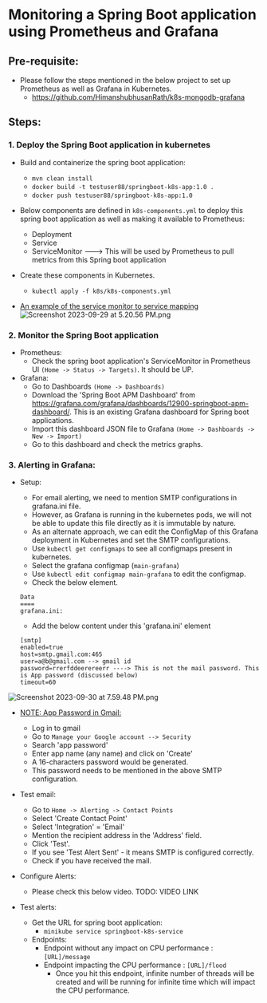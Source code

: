 # Monitoring a Spring Boot application using Prometheus and Grafana 

## Pre-requisite:
* Please follow the steps mentioned in the below project to set up Prometheus as well as Grafana in Kubernetes.
  * https://github.com/HimanshubhusanRath/k8s-mongodb-grafana

## Steps:
### 1. Deploy the Spring Boot application in kubernetes
* Build and containerize the spring boot application:
  * `mvn clean install`
  * `docker build -t testuser88/springboot-k8s-app:1.0 .`
  * `docker push testuser88/springboot-k8s-app:1.0`
* Below components are defined in `k8s-components.yml` to deploy this spring boot application as well as making it available to Prometheus:
  * Deployment
  * Service
  * ServiceMonitor ---> This will be used by Prometheus to pull metrics from this Spring boot application
* Create these components in Kubernetes.
  * `kubectl apply -f k8s/k8s-components.yml`

* <u>An example of the service monitor to service mapping</u>
![Screenshot 2023-09-29 at 5.20.56 PM.png](..%2F..%2F..%2F..%2F..%2F..%2FDesktop%2FScreenshot%202023-09-29%20at%205.20.56%20PM.png)

### 2. Monitor the Spring Boot application
* Prometheus:
  * Check the spring boot application's ServiceMonitor in Prometheus UI `(Home -> Status -> Targets)`. It should be UP.
* Grafana:
  * Go to Dashboards `(Home -> Dashboards)`
  * Download the 'Spring Boot APM Dashboard' from https://grafana.com/grafana/dashboards/12900-springboot-apm-dashboard/. This is an existing Grafana dashboard for Spring boot applications.
  * Import this dashboard JSON file to Grafana `(Home -> Dashboards -> New -> Import)`
  * Go to this dashboard and check the metrics graphs.
### 3. Alerting in Grafana:
* Setup:
  * For email alerting, we need to mention SMTP configurations in grafana.ini file.
  * However, as Grafana is running in the kubernetes pods, we will not be able to update this file directly as it is immutable by nature.
  * As an alternate approach, we can edit the ConfigMap of this Grafana deployment in Kubernetes and set the SMTP configurations. 
  * Use `kubectl get configmaps` to see all configmaps present in kubernetes.
  * Select the grafana configmap (`main-grafana`)
  * Use `kubectl edit configmap main-grafana` to edit the configmap.
  * Check the below element.
  ```
  Data
  ====
  grafana.ini:
  ```
 
  * Add the below content under this 'grafana.ini' element
  ```
  [smtp]
  enabled=true
  host=smtp.gmail.com:465
  user=a@b@gmail.com --> gmail id
  password=rrerfddeerereerr ----> This is not the mail password. This is App password (discussed below)
  timeout=60
  ```
![Screenshot 2023-09-30 at 7.59.48 PM.png](..%2F..%2F..%2F..%2F..%2F..%2FDesktop%2FScreenshot%202023-09-30%20at%207.59.48%20PM.png)

* <u>NOTE: App Password in Gmail:</u>
  * Log in to gmail
  * Go to `Manage your Google account --> Security`
  * Search 'app password'
  * Enter app name (any name) and click on 'Create'
  * A 16-characters password would be generated.
  * This password needs to be mentioned in the above SMTP configuration.


* Test email:
  * Go to `Home -> Alerting -> Contact Points`
  * Select 'Create Contact Point'
  * Select 'Integration' =  'Email'
  * Mention the recipient address in the 'Address' field.
  * Click 'Test'.
  * If you see 'Test Alert Sent' - it means SMTP is configured correctly.
  * Check if you have received the mail.

* Configure Alerts:
  * Please check this below video.
TODO: VIDEO LINK

* Test alerts:
  * Get the URL for spring boot application:
    * `minikube service springboot-k8s-service`
  * Endpoints:
    * Endpoint without any impact on CPU performance : `[URL]/message`
    * Endpoint impacting the CPU performance : `[URL]/flood`
      * Once you hit this endpoint, infinite number of threads will be created and will be running for infinite time which will impact the CPU performance. 